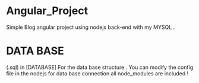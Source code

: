 # Angular_Project
Simple Blog angular project using nodejs back-end with my MYSQL .
# DATA BASE 
(.sql) in [DATABASE] For the data base structure .
You can modify the config file in the nodejs for data base connection 
all node_modules are included !
